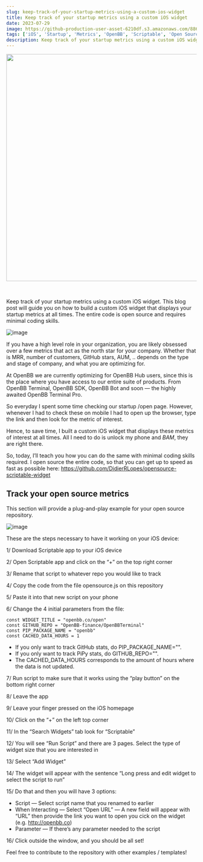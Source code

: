```yaml
---
slug: keep-track-of-your-startup-metrics-using-a-custom-ios-widget
title: Keep track of your startup metrics using a custom iOS widget
date: 2023-07-29
image: https://github-production-user-asset-6210df.s3.amazonaws.com/88618738/280556605-d5b174c3-2a30-4494-b5ae-a0639fe5374e.png
tags: ['iOS', 'Startup', 'Metrics', 'OpenBB', 'Scriptable', 'Open Source']
description: Keep track of your startup metrics using a custom iOS widget. This blog post will guide you on how to build a custom iOS widget that displays your startup metrics at all times. The entire code is open source and requires minimal coding skills.
---
```


<p align="center">
    <img width="600" src="https://github-production-user-asset-6210df.s3.amazonaws.com/88618738/280556605-d5b174c3-2a30-4494-b5ae-a0639fe5374e.png"/>
</p>

<br />

Keep track of your startup metrics using a custom iOS widget. This blog post will guide you on how to build a custom iOS widget that displays your startup metrics at all times. The entire code is open source and requires minimal coding skills.

<!-- truncate -->

<div style={{borderTop: '1px solid #21af90', margin: '1.5em 0'}} />

![image](https://github.com/Meg1211/my-website/assets/88618738/d5b174c3-2a30-4494-b5ae-a0639fe5374e)

If you have a high level role in your organization, you are likely obsessed over a few metrics that act as the north star for your company. Whether that is MRR, number of customers, GitHub stars, AUM, .. depends on the type and stage of company, and what you are optimizing for.

At OpenBB we are currently optimizing for OpenBB Hub users, since this is the place where you have access to our entire suite of products. From OpenBB Terminal, OpenBB SDK, OpenBB Bot and soon — the highly awaited OpenBB Terminal Pro.

So everyday I spent some time checking our startup /open page. However, whenever I had to check these on mobile I had to open up the browser, type the link and then look for the metric of interest.

Hence, to save time, I built a custom iOS widget that displays these metrics of interest at all times. All I need to do is unlock my phone and *BAM*, they are right there.

So, today, I’ll teach you how you can do the same with minimal coding skills required. I open source the entire code, so that you can get up to speed as fast as possible here: https://github.com/DidierRLopes/opensource-scriptable-widget

## Track your open source metrics

This section will provide a plug-and-play example for your open source repository.

![image](https://github.com/Meg1211/my-website/assets/88618738/9e9a483d-6264-41fa-afc3-aa4b4946e3e8)

These are the steps necessary to have it working on your iOS device:

1/ Download Scriptable app to your iOS device

2/ Open Scriptable app and click on the “+” on the top right corner

3/ Rename that script to whatever repo you would like to track

4/ Copy the code from the file opensource.js on this repository

5/ Paste it into that new script on your phone

6/ Change the 4 initial parameters from the file:

    const WIDGET_TITLE = "openbb.co/open"
    const GITHUB_REPO = "OpenBB-finance/OpenBBTerminal"
    const PIP_PACKAGE_NAME = "openbb"
    const CACHED_DATA_HOURS = 1

- If you only want to track GitHub stats, do     PIP_PACKAGE_NAME="".
- If you only want to track PiPy stats, do     GITHUB_REPO="".
- The     CACHED_DATA_HOURS corresponds to the amount of hours where the data is not updated.

7/ Run script to make sure that it works using the “play button” on the bottom right corner

8/ Leave the app

9/ Leave your finger pressed on the iOS homepage

10/ Click on the “+” on the left top corner

11/ In the “Search Widgets” tab look for “Scriptable”

12/ You will see “Run Script” and there are 3 pages. Select the type of widget size that you are interested in

13/ Select “Add Widget”

14/ The widget will appear with the sentence “Long press and edit widget to select the script to run”

15/ Do that and then you will have 3 options:

- Script — Select script name that you renamed to earlier
- When Interacting — Select “Open URL” — A new field will appear with “URL” then provide the link you want to open you cick on the widget (e.g. http://openbb.co)
- Parameter — If there’s any parameter needed to the script

16/ Click outside the window, and you should be all set!

Feel free to contribute to the repository with other examples / templates!
